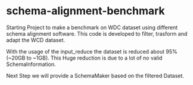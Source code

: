 # schema-alignment-benchmark
Starting Project to make a benchmark on WDC dataset using different schema alignment software. This code is developed to filter, trasform and adapt the WCD dataset.

With the usage of the input_reduce the dataset is reduced about 95% (~20GB to ~1GB). This Huge reduction is due to a lot of no valid SchemaInformation.

Next Step we will provide a SchemaMaker based on the filtered Dataset.
